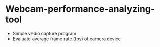 # Webcam-performance-analyzing-tool

* Simple vedio capture program
* Evaluate average frame rate (fps) of camera device
